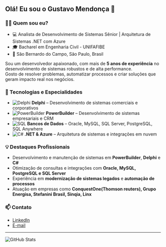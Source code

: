 ## Olá! Eu sou o Gustavo Mendonça 👋

### 👨‍💻 Quem sou eu?
- 💻 Analista de Desenvolvimento de Sistemas Sênior | Arquitetura de Sistemas .NET com Azure  
- 🎓 Bacharel em Engenharia Civil - UNIFAFIBE  
- 📍  São Bernardo do Campo, São Paulo, Brasil  

Sou um desenvolvedor apaixonado, com mais de **5 anos de experiência** no desenvolvimento de sistemas robustos e de alta performance.  
Gosto de resolver problemas, automatizar processos e criar soluções que geram impacto real nos negócios.  

### 🚀 Tecnologias e Especialidades
- ![Delphi](https://img.shields.io/badge/-Delphi-ED1F35?style=flat-square&logo=delphi&logoColor=white) **Delphi** – Desenvolvimento de sistemas comerciais e corporativos  
- ![PowerBuilder](https://img.shields.io/badge/-PowerBuilder-68ACE5?style=flat-square&logo=powerbuilder&logoColor=white) **PowerBuilder** – Desenvolvimento de sistemas empresariais e CRM  
- ![SQL](https://img.shields.io/badge/-SQL-CC2927?style=flat-square&logo=postgresql&logoColor=white) **Bancos de Dados** – Oracle, MySQL, SQL Server, PostgreSQL, SQL Anywhere  
- ![C#](https://img.shields.io/badge/-C%23-239120?style=flat-square&logo=c-sharp&logoColor=white) **.NET & Azure** – Arquitetura de sistemas e integrações em nuvem  

### 💡 Destaques Profissionais
- Desenvolvimento e manutenção de sistemas em **PowerBuilder**, **Delphi**  e  **C#** 
- Otimização de consultas e integrações com **Oracle, MySQL, PostgreSQL e SQL Server**  
- Experiência em **modernização de sistemas legados** e **automação de processos**  
- Atuação em empresas como **ConquestOne(Thomson reuters), Grupo Energisa, Stefanini Brasil, Sinqia, Linx**  

### 📫 Contato
- [LinkedIn](https://www.linkedin.com/in/gustavo-mendon%C3%A7a-498421135/)  
- [E-mail](mailto:gustavomendonca2009@hotmail.com)  

---

![GitHub Stats](https://github-readme-stats.vercel.app/api?username=gmendoncaarcemide&show_icons=true&theme=radical)  
